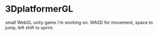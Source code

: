 # 3DplatformerGL

small WebGL unity game i'm working on.
WASD for movement, space to jump, left shift to sprint.
